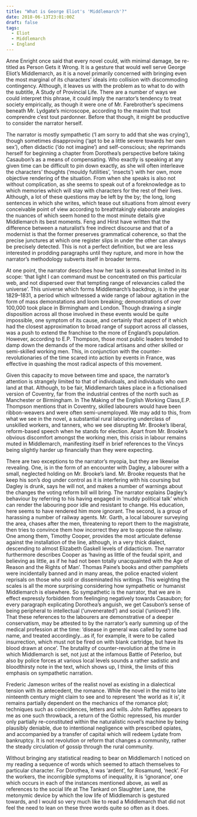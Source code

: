 ```yaml
---
title: "What is George Eliot's 'Middlemarch'?"
date: 2018-06-13T23:01:00Z
draft: false
tags:
  - Eliot
  - Middlemarch
  - England
---
```


Anne Enright once said that every novel could, with minimal damage, be re-titled as Person Gets it Wrong. It is a gesture that would well serve George Eliot’s Middlemarch, as it is a novel primarily concerned with bringing even the most marginal of its characters’ ideals into collision with discommoding contingency. Although, it leaves us with the problem as to what to do with the subtitle, A Study of Provincial Life. There are a number of ways we could interpret this phrase, it could imply the narrator’s tendency to treat society empirically, as though it were one of Mr. Farebrother’s specimens beneath Mr. Lydgate’s microscope, according to the maxim that tout comprendre c’est tout pardonner. Before that though, it might be productive to consider the narrator herself.

The narrator is mostly sympathetic (‘I am sorry to add that she was crying’), though sometimes disapproving (‘apt to be a little severe towards her own sex’), often didactic (‘do not imagine’) and self-conscious; she reprimands herself for beginning a chapter from Dorothea’s perspective before taking Casaubon’s as a means of compensating. Who exactly is speaking at any given time can be difficult to pin down exactly, as she will often interleave the characters’ thoughts (‘mouldy futilities’, ‘insects’) with her own, more objective rendering of the situation. From when she speaks is also not without complication, as she seems to speak out of a foreknowledge as to which memories which will stay with characters for the rest of their lives. Although, a lot of these questions may be left by the by; the long, long sentences in which she writes, which tease out situations from almost every conceivable point of view according to breathtakingly elaborate analogies the nuances of which seem honed to the most minute details give Middlemarch its best moments. Feng and Hirst have written that the difference between a naturalist’s free indirect discourse and that of a modernist is that the former preserves grammatical coherence, so that the precise junctures at which one register slips in under the other can always be precisely detected. This is not a perfect definition, but we are less interested in prodding paragraphs until they rupture, and more in how the narrator’s methodology subverts itself in broader terms.

At one point, the narrator describes how her task is somewhat limited in its scope: ‘that light I can command must be concentrated on this particular web, and not dispersed over that tempting range of relevancies called the universe’. This universe which forms Middlemarch’s backdrop, is in the year 1829–1831, a period which witnessed a wide range of labour agitation in the form of mass demonstations and loom breaking; demonstrations of over 100,000 took place in Birmingham and London. Though drawing a single disposition across all those involved in these events would be quite impossible, one symptom of its cause, and certainly that aspect of it which had the closest approximation to broad range of support across all classes, was a push to extend the franchise to the more of England’s population. However, according to E.P. Thompson, those most public leaders tended to damp down the demands of the more radical artisans and other skilled or semi-skilled working men. This, in conjunction with the counter-revolutionaries of the time scared into action by events in France, was effective in quashing the most radical aspects of this movement.

Given this capacity to move between time and space, the narrator’s attention is strangely limited to that of individuals, and individuals who own land at that. Although, to be fair, Middlemarch takes place in a fictionalised version of Coventry, far from the industrial centres of the north such as Manchester or Birmingham. In The Making of the English Working Class,E.P. Thompson mentions that in Coventry, skilled labourers would have been ribbon-weavers and were often semi-unemployed. We may add to this, from what we see in the novel, a substantial rural labouring underclass of unskilled workers, and tanners, who we see disrupting Mr. Brooke’s liberal, reform-based speech when he stands for election. Apart from Mr. Brooke’s obvious discomfort amongst the working men, this crisis in labour remains muted in Middlemarch, manifesting itself in brief references to the Vincys being slightly harder up financially than they were expecting.

There are two exceptions to the narrator’s myopia, but they are likewise revealing. One, is in the form of an encounter with Dagley, a labourer with a small, neglected holding on Mr. Brooke’s land. Mr. Brooke requests that he keep his son’s dog under control as it is interfering with his coursing but Dagley is drunk, says he will not, and makes a number of warnings about the changes the voting reform bill will bring. The narrator explains Dagley’s behaviour by referring to his having engaged in ‘muddy political talk’ which can render the labouring poor idle and resistant to change. His education, here seems to have rendered him more ignorant. The second, is a group of harassing a number of railway agents. Mr. Garth, a local labourer surveying the area, chases after the men, threatening to report them to the magistrate, then tries to convince them how incorrect they are to oppose the railway. One among them, Timothy Cooper, provides the most articulate defense against the installation of the line, although, in a very thick dialect, descending to almost Elizabeth Gaskell levels of didacticism. The narrator furthermore describes Cooper as ‘having as little of the feudal spirit, and believing as little, as if he had not been totally unacquainted with the Age of Reason and the Rights of Man’. Thomas Paine’s books and other pamphlets were incidentally banned and in many areas, the police enacted violent reprisals on those who sold or disseminated his writings. This weighting the scales is all the more surprising considering how sympathetic or humanist Middlemarch is elsewhere. So sympathetic is the narrator, that we are in effect expressly forbidden from feelinging negatively towards Casaubon; for every paragraph explicating Dorothea’s anguish, we get Casubon’s sense of being peripheral to intellectual (‘unvenerated’) and social (‘unloved’) life. That these references to the labourers are demonstrative of a deeper conservatism, may be attested to by the narrator’s early summing up of the medical profession at the time: ‘disease in general was called by some bad name, and treated accordingly…as if, for example, it were to be called insurrection, which must not be fired on with blank cartridge, but have its blood drawn at once’. The brutality of counter-revolution at the time in which Middlemarch is set, not just at the infamous Battle of Peterloo, but also by police forces at various local levels sounds a rather sadistic and bloodthirsty note in the text, which shows up, I think, the limits of this emphasis on sympathetic narration.

Frederic Jameson writes of the realist novel as existing in a dialectical tension with its antecedent, the romance. While the novel in the mid to late ninteenth century might claim to see and to represent ‘the world as it is’, it remains partially dependent on the mechanics of the romance plot; techniques such as coincidences, letters and wills. John Raffles appears to me as one such throwback, a return of the Gothic repressed, his murder only partially re-constituted within the naturalistic novel’s machine by being plausibly deniable, due to intentional negligence with prescribed opiates, and accompanied by a transfer of capital which will redeem Lydate from bankruptcy. It is not revolution or reform that changes a community, rather the steady circulation of gossip through the rural community.

Without bringing any statistical reading to bear on Middlemarch I noticed on my reading a sequence of words which seemed to attach themselves to particular character. For Dorothea, it was ‘ardent’, for Rosamund, ‘neck’. For the workers, the incorrigible symptoms of inequality, it is ‘ignorance’, one which occurs in each of the instances mentioned above, as well as references to the social life at The Tankard on Slaughter Lane, the metonymic device by which the low life of Middlemarch is gestured towards, and I would so very much like to read a Middlemarch that did not feel the need to lean on these three words quite so often as it does.